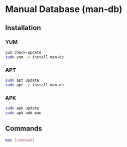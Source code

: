 # Manual Database (man-db)

## Installation

### YUM

```sh
yum check-update
sudo yum -y install man-db
```

### APT

```sh
sudo apt update
sudo apt -y install man-db
```

### APK

```sh
sudo apk update
sudo apk add man
```

## Commands

```sh
man [command]
```
